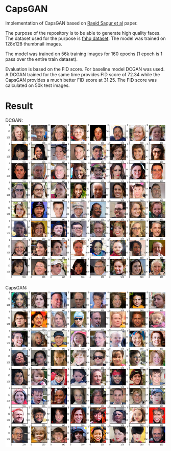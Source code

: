 # CapsGAN

Implementation of CapsGAN based on [Raeid Saqur et al](https://arxiv.org/pdf/1806.03968.pdf) paper.

The purpose of the repository is to be able to generate high quality faces. The dataset used for the purpose is [fhhq dataset](https://github.com/NVlabs/ffhq-dataset
). The model was trained on 128x128 thumbnail images.

The model was trained on 56k training images for 160 epochs (1 epoch is 1 pass over the entire train dataset).

Evaluation is based on the FID score. For baseline model DCGAN was used. A DCGAN trained for the same time provides FID score of 72.34 
while the CapsGAN provides a much better FID score at 31.25. The FID score was calculated on 50k test images.

# Result
DCGAN:
![](https://github.com/NavedSid/CapsGAN/blob/master/DCGAN/DCGANResult.png "DCGAN Result")

CapsGAN:
![](https://github.com/NavedSid/CapsGAN/blob/master/CapsGAN/CapsGANResult.png "CapsGAN Result")
